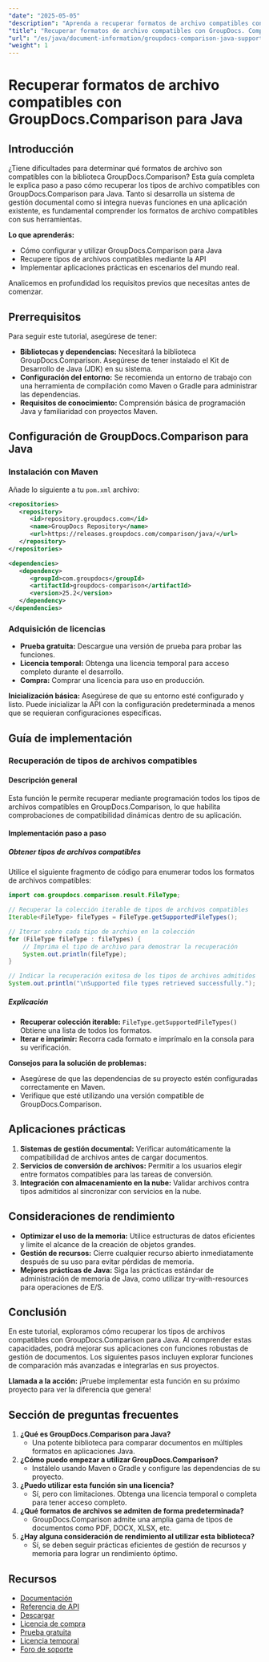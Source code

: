 ```yaml
---
"date": "2025-05-05"
"description": "Aprenda a recuperar formatos de archivo compatibles con GroupDocs.Comparison para Java. Siga este tutorial paso a paso para optimizar sus sistemas de gestión documental."
"title": "Recuperar formatos de archivo compatibles con GroupDocs. Comparación para Java&#58; una guía completa"
"url": "/es/java/document-information/groupdocs-comparison-java-supported-formats/"
"weight": 1
---
```


# Recuperar formatos de archivo compatibles con GroupDocs.Comparison para Java

## Introducción

¿Tiene dificultades para determinar qué formatos de archivo son compatibles con la biblioteca GroupDocs.Comparison? Esta guía completa le explica paso a paso cómo recuperar los tipos de archivo compatibles con GroupDocs.Comparison para Java. Tanto si desarrolla un sistema de gestión documental como si integra nuevas funciones en una aplicación existente, es fundamental comprender los formatos de archivo compatibles con sus herramientas.

**Lo que aprenderás:**
- Cómo configurar y utilizar GroupDocs.Comparison para Java
- Recupere tipos de archivos compatibles mediante la API
- Implementar aplicaciones prácticas en escenarios del mundo real.

Analicemos en profundidad los requisitos previos que necesitas antes de comenzar.

## Prerrequisitos

Para seguir este tutorial, asegúrese de tener:

- **Bibliotecas y dependencias:** Necesitará la biblioteca GroupDocs.Comparison. Asegúrese de tener instalado el Kit de Desarrollo de Java (JDK) en su sistema.
- **Configuración del entorno:** Se recomienda un entorno de trabajo con una herramienta de compilación como Maven o Gradle para administrar las dependencias.
- **Requisitos de conocimiento:** Comprensión básica de programación Java y familiaridad con proyectos Maven.

## Configuración de GroupDocs.Comparison para Java

### Instalación con Maven

Añade lo siguiente a tu `pom.xml` archivo:

```xml
<repositories>
   <repository>
      <id>repository.groupdocs.com</id>
      <name>GroupDocs Repository</name>
      <url>https://releases.groupdocs.com/comparison/java/</url>
   </repository>
</repositories>

<dependencies>
   <dependency>
      <groupId>com.groupdocs</groupId>
      <artifactId>groupdocs-comparison</artifactId>
      <version>25.2</version>
   </dependency>
</dependencies>
```

### Adquisición de licencias

- **Prueba gratuita:** Descargue una versión de prueba para probar las funciones.
- **Licencia temporal:** Obtenga una licencia temporal para acceso completo durante el desarrollo.
- **Compra:** Comprar una licencia para uso en producción.

**Inicialización básica:**
Asegúrese de que su entorno esté configurado y listo. Puede inicializar la API con la configuración predeterminada a menos que se requieran configuraciones específicas.

## Guía de implementación

### Recuperación de tipos de archivos compatibles

#### Descripción general
Esta función le permite recuperar mediante programación todos los tipos de archivos compatibles en GroupDocs.Comparison, lo que habilita comprobaciones de compatibilidad dinámicas dentro de su aplicación.

#### Implementación paso a paso

##### Obtener tipos de archivos compatibles

Utilice el siguiente fragmento de código para enumerar todos los formatos de archivos compatibles:

```java
import com.groupdocs.comparison.result.FileType;

// Recuperar la colección iterable de tipos de archivos compatibles
Iterable<FileType> fileTypes = FileType.getSupportedFileTypes();

// Iterar sobre cada tipo de archivo en la colección
for (FileType fileType : fileTypes) {
    // Imprima el tipo de archivo para demostrar la recuperación
    System.out.println(fileType);
}

// Indicar la recuperación exitosa de los tipos de archivos admitidos
System.out.println("\nSupported file types retrieved successfully.");
```

##### Explicación
- **Recuperar colección iterable:** `FileType.getSupportedFileTypes()` Obtiene una lista de todos los formatos.
- **Iterar e imprimir:** Recorra cada formato e imprímalo en la consola para su verificación.

**Consejos para la solución de problemas:**
- Asegúrese de que las dependencias de su proyecto estén configuradas correctamente en Maven.
- Verifique que esté utilizando una versión compatible de GroupDocs.Comparison.

## Aplicaciones prácticas

1. **Sistemas de gestión documental:** Verificar automáticamente la compatibilidad de archivos antes de cargar documentos.
2. **Servicios de conversión de archivos:** Permitir a los usuarios elegir entre formatos compatibles para las tareas de conversión.
3. **Integración con almacenamiento en la nube:** Validar archivos contra tipos admitidos al sincronizar con servicios en la nube.

## Consideraciones de rendimiento

- **Optimizar el uso de la memoria:** Utilice estructuras de datos eficientes y limite el alcance de la creación de objetos grandes.
- **Gestión de recursos:** Cierre cualquier recurso abierto inmediatamente después de su uso para evitar pérdidas de memoria.
- **Mejores prácticas de Java:** Siga las prácticas estándar de administración de memoria de Java, como utilizar try-with-resources para operaciones de E/S.

## Conclusión

En este tutorial, exploramos cómo recuperar los tipos de archivos compatibles con GroupDocs.Comparison para Java. Al comprender estas capacidades, podrá mejorar sus aplicaciones con funciones robustas de gestión de documentos. Los siguientes pasos incluyen explorar funciones de comparación más avanzadas e integrarlas en sus proyectos.

**Llamada a la acción:** ¡Pruebe implementar esta función en su próximo proyecto para ver la diferencia que genera!

## Sección de preguntas frecuentes

1. **¿Qué es GroupDocs.Comparison para Java?**
   - Una potente biblioteca para comparar documentos en múltiples formatos en aplicaciones Java.
2. **¿Cómo puedo empezar a utilizar GroupDocs.Comparison?**
   - Instálelo usando Maven o Gradle y configure las dependencias de su proyecto.
3. **¿Puedo utilizar esta función sin una licencia?**
   - Sí, pero con limitaciones. Obtenga una licencia temporal o completa para tener acceso completo.
4. **¿Qué formatos de archivos se admiten de forma predeterminada?**
   - GroupDocs.Comparison admite una amplia gama de tipos de documentos como PDF, DOCX, XLSX, etc.
5. **¿Hay alguna consideración de rendimiento al utilizar esta biblioteca?**
   - Sí, se deben seguir prácticas eficientes de gestión de recursos y memoria para lograr un rendimiento óptimo.

## Recursos

- [Documentación](https://docs.groupdocs.com/comparison/java/)
- [Referencia de API](https://reference.groupdocs.com/comparison/java/)
- [Descargar](https://releases.groupdocs.com/comparison/java/)
- [Licencia de compra](https://purchase.groupdocs.com/buy)
- [Prueba gratuita](https://releases.groupdocs.com/comparison/java/)
- [Licencia temporal](https://purchase.groupdocs.com/temporary-license/)
- [Foro de soporte](https://forum.groupdocs.com/c/comparison)